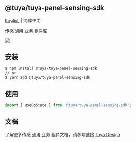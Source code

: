 ## @tuya/tuya-panel-sensing-sdk

[English](./README.md) | 简体中文

传感 通用 业务 组件库

[![](https://img.shields.io/npm/v/@tuya/tuya-panel-pannel-sdk/latest.svg)](https://www.npmjs.com/package/@tuya/tuya-panel-sensing-sdk)

## 安装

```sh
$ npm install @tuya/tuya-panel-sensing-sdk
// or
$ yarn add @tuya/tuya-panel-sensing-sdk
```

## 使用

```js
import { useDpState } from '@tuya/tuya-panel-sensing-sdk';
```

## 文档

了解更多传感 通用 业务 组件文档，请参考链接 [Tuya Design](https://developer.tuya.com/cn/docs/control-panel-sdk/szos-sdk?id=Kaiuyhfamrhom)
